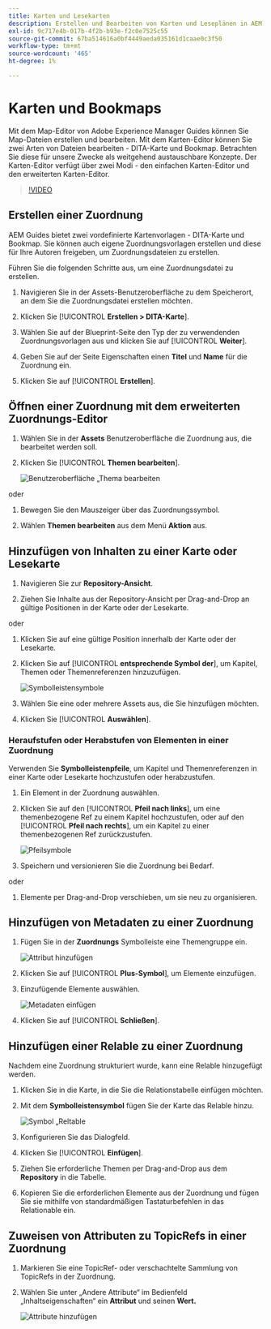 ```yaml
---
title: Karten und Lesekarten
description: Erstellen und Bearbeiten von Karten und Leseplänen in AEM Guides
exl-id: 9c717e4b-017b-4f2b-b93e-f2c0e7525c55
source-git-commit: 67ba514616a0bf4449aeda035161d1caae0c3f50
workflow-type: tm+mt
source-wordcount: '465'
ht-degree: 1%

---
```


# Karten und Bookmaps

Mit dem Map-Editor von Adobe Experience Manager Guides können Sie Map-Dateien erstellen und bearbeiten. Mit dem Karten-Editor können Sie zwei Arten von Dateien bearbeiten - DITA-Karte und Bookmap. Betrachten Sie diese für unsere Zwecke als weitgehend austauschbare Konzepte.
Der Karten-Editor verfügt über zwei Modi - den einfachen Karten-Editor und den erweiterten Karten-Editor.

>[!VIDEO](https://video.tv.adobe.com/v/342766?quality=12&learn=on)

## Erstellen einer Zuordnung

AEM Guides bietet zwei vordefinierte Kartenvorlagen - DITA-Karte und Bookmap. Sie können auch eigene Zuordnungsvorlagen erstellen und diese für Ihre Autoren freigeben, um Zuordnungsdateien zu erstellen.

Führen Sie die folgenden Schritte aus, um eine Zuordnungsdatei zu erstellen.

1. Navigieren Sie in der Assets-Benutzeroberfläche zu dem Speicherort, an dem Sie die Zuordnungsdatei erstellen möchten.

1. Klicken Sie [!UICONTROL **Erstellen > DITA-Karte**].

1. Wählen Sie auf der Blueprint-Seite den Typ der zu verwendenden Zuordnungsvorlagen aus und klicken Sie auf [!UICONTROL **Weiter**].

1. Geben Sie auf der Seite Eigenschaften einen **Titel** und **Name** für die Zuordnung ein.

1. Klicken Sie auf [!UICONTROL **Erstellen**].

## Öffnen einer Zuordnung mit dem erweiterten Zuordnungs-Editor

1. Wählen Sie in der **Assets** Benutzeroberfläche die Zuordnung aus, die bearbeitet werden soll.

1. Klicken Sie [!UICONTROL **Themen bearbeiten**].

   ![Benutzeroberfläche „Thema bearbeiten](images/lesson-14/edit-topics.png)

oder

1. Bewegen Sie den Mauszeiger über das Zuordnungssymbol.

1. Wählen **Themen bearbeiten** aus dem Menü **Aktion** aus.


## Hinzufügen von Inhalten zu einer Karte oder Lesekarte

1. Navigieren Sie zur **Repository-Ansicht**.

1. Ziehen Sie Inhalte aus der Repository-Ansicht per Drag-and-Drop an gültige Positionen in der Karte oder der Lesekarte.

oder

1. Klicken Sie auf eine gültige Position innerhalb der Karte oder der Lesekarte.

1. Klicken Sie auf [!UICONTROL **entsprechende Symbol der**], um Kapitel, Themen oder Themenreferenzen hinzuzufügen.

   ![Symbolleistensymbole](images/lesson-14/toolbar-icons.png)

1. Wählen Sie eine oder mehrere Assets aus, die Sie hinzufügen möchten.

1. Klicken Sie [!UICONTROL **Auswählen**].

### Heraufstufen oder Herabstufen von Elementen in einer Zuordnung

Verwenden Sie **Symbolleistenpfeile**, um Kapitel und Themenreferenzen in einer Karte oder Lesekarte hochzustufen oder herabzustufen.

1. Ein Element in der Zuordnung auswählen.

1. Klicken Sie auf den [!UICONTROL **Pfeil nach links**], um eine themenbezogene Ref zu einem Kapitel hochzustufen, oder auf den [!UICONTROL **Pfeil nach rechts**], um ein Kapitel zu einer themenbezogenen Ref zurückzustufen.

   ![Pfeilsymbole](images/lesson-14/toolbar-arrows.png)

1. Speichern und versionieren Sie die Zuordnung bei Bedarf.

oder

1. Elemente per Drag-and-Drop verschieben, um sie neu zu organisieren.

## Hinzufügen von Metadaten zu einer Zuordnung

1. Fügen Sie in der **Zuordnungs** Symbolleiste eine Themengruppe ein.

   ![Attribut hinzufügen](images/lesson-14/add-topicgroup.png)

1. Klicken Sie auf [!UICONTROL **Plus-Symbol**], um Elemente einzufügen.

1. Einzufügende Elemente auswählen.

   ![Metadaten einfügen](images/lesson-14/insert-metadata.png)

1. Klicken Sie auf [!UICONTROL **Schließen**].

## Hinzufügen einer Relable zu einer Zuordnung

Nachdem eine Zuordnung strukturiert wurde, kann eine Relable hinzugefügt werden.

1. Klicken Sie in die Karte, in die Sie die Relationstabelle einfügen möchten.

1. Mit dem **Symbolleistensymbol** fügen Sie der Karte das Relable hinzu.

   ![Symbol „Reltable](images/lesson-14/reltable-icon.png)

1. Konfigurieren Sie das Dialogfeld.

1. Klicken Sie [!UICONTROL **Einfügen**].

1. Ziehen Sie erforderliche Themen per Drag-and-Drop aus dem **Repository** in die Tabelle.

1. Kopieren Sie die erforderlichen Elemente aus der Zuordnung und fügen Sie sie mithilfe von standardmäßigen Tastaturbefehlen in das Relationable ein.

## Zuweisen von Attributen zu TopicRefs in einer Zuordnung

1. Markieren Sie eine TopicRef- oder verschachtelte Sammlung von TopicRefs in der Zuordnung.

1. Wählen Sie unter „Andere Attribute“ im Bedienfeld „Inhaltseigenschaften“ ein **Attribut** und seinen **Wert.**

   ![Attribute hinzufügen](images/lesson-14/add-attribute.png)
